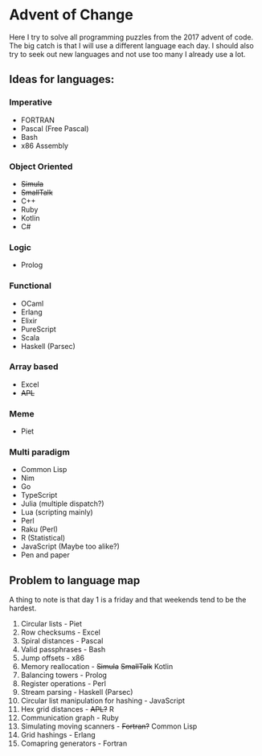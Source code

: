 # Advent of Change

Here I try to solve all programming puzzles from the 2017 advent of code. The big catch is that I will use a different language each day. I should also try to seek out new languages and not use too many I already use a lot.


## Ideas for languages:

### Imperative
- FORTRAN
- Pascal (Free Pascal)
- Bash
- x86 Assembly

### Object Oriented
- ~~Simula~~
- ~~SmallTalk~~
- C++
- Ruby
- Kotlin
- C#

### Logic
- Prolog

### Functional
- OCaml
- Erlang
- Elixir
- PureScript
- Scala
- Haskell (Parsec)

### Array based
- Excel
- ~~APL~~

### Meme
- Piet

### Multi paradigm
- Common Lisp
- Nim
- Go
- TypeScript
- Julia		(multiple dispatch?)
- Lua 		(scripting mainly)
- Perl
- Raku 		(Perl)
- R		(Statistical)
- JavaScript	(Maybe too alike?)
- Pen and paper


## Problem to language map

A thing to note is that day 1 is a friday and that weekends tend to be the hardest.

1. Circular lists - Piet
2. Row checksums - Excel
3. Spiral distances - Pascal
4. Valid passphrases - Bash
5. Jump offsets - x86
6. Memory reallocation - ~~Simula~~ ~~SmallTalk~~ Kotlin
7. Balancing towers - Prolog
8. Register operations - Perl
9. Stream parsing - Haskell (Parsec)
10. Circular list manipulation for hashing - JavaScript
11. Hex grid distances - ~~APL?~~ R
12. Communication graph - Ruby
13. Simulating moving scanners - ~~Fortran?~~ Common Lisp
14. Grid hashings - Erlang
15. Comapring generators - Fortran
